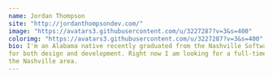 ```yaml
---
name: Jordan Thompson
site: "http://jordanthompsondev.com/"
image: "https://avatars3.githubusercontent.com/u/3227287?v=3&s=400"
colorimg: "https://avatars3.githubusercontent.com/u/3227287?v=3&s=400"
bio: I'm an Alabama native recently graduated from the Nashville Software School. My passion is
for both design and development. Right now I am looking for a full-time entry level position in
the Nashville area.
---
```

